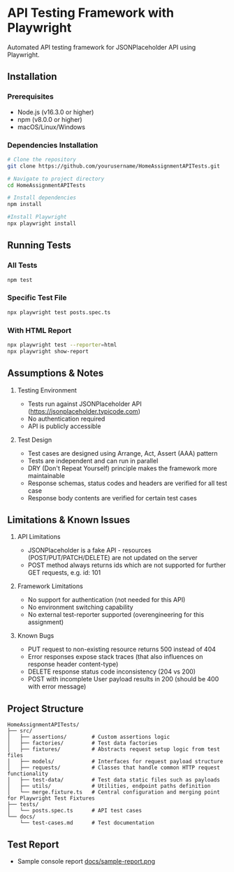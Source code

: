 # API Testing Framework with Playwright

Automated API testing framework for JSONPlaceholder API using Playwright.

## Installation

### Prerequisites

- Node.js (v16.3.0 or higher)
- npm (v8.0.0 or higher)
- macOS/Linux/Windows

### Dependencies Installation

```bash
# Clone the repository
git clone https://github.com/yourusername/HomeAssignmentAPITests.git

# Navigate to project directory
cd HomeAssignmentAPITests

# Install dependencies
npm install

#Install Playwright
npx playwright install
```

## Running Tests

### All Tests

```bash
npm test
```

### Specific Test File

```bash
npx playwright test posts.spec.ts
```

### With HTML Report

```bash
npx playwright test --reporter=html
npx playwright show-report
```

## Assumptions & Notes

1. Testing Environment
   - Tests run against JSONPlaceholder API (https://jsonplaceholder.typicode.com)
   - No authentication required
   - API is publicly accessible

2. Test Design
   - Test cases are designed using Arrange, Act, Assert (AAA) pattern
   - Tests are independent and can run in parallel
   - DRY (Don't Repeat Yourself) principle makes the framework more maintainable
   - Response schemas, status codes and headers are verified for all test case
   - Response body contents are verified for certain test cases

## Limitations & Known Issues

1. API Limitations
   - JSONPlaceholder is a fake API - resources (POST/PUT/PATCH/DELETE) are not updated on the server
   - POST method always returns ids which are not supported for further GET requests, e.g. id: 101

2. Framework Limitations
   - No support for authentication (not needed for this API)
   - No environment switching capability
   - No external test-reporter supported (overengineering for this assignment)

3. Known Bugs
   - PUT request to non-existing resource returns 500 instead of 404
   - Error responses expose stack traces (that also influences on response header content-type)
   - DELETE response status code inconsistency (204 vs 200)
   - POST with incomplete User payload results in 200 (should be 400 with error message)

## Project Structure

```
HomeAssignmentAPITests/
├── src/
│   ├── assertions/        # Custom assertions logic
│   ├── factories/         # Test data factories
│   ├── fixtures/          # Abstracts request setup logic from test files
│   ├── models/            # Interfaces for request payload structure
│   ├── requests/          # Classes that handle common HTTP request functionality
│   ├── test-data/         # Test data static files such as payloads
│   ├── utils/             # Utilities, endpoint paths definition
│   └── merge.fixture.ts   # Central configuration and merging point for Playwright Test Fixtures
├── tests/
│   └── posts.spec.ts      # API test cases
└── docs/
    └── test-cases.md      # Test documentation
```

## Test Report

- Sample console report [docs/sample-report.png](docs/sample-report.png)
